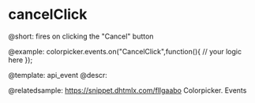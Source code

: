 cancelClick
=============

@short:
fires on clicking the "Cancel" button



@example:
colorpicker.events.on("CancelClick",function(){
	// your logic here
});


@template: api_event
@descr:

@relatedsample: https://snippet.dhtmlx.com/fllgaabo	Colorpicker. Events


